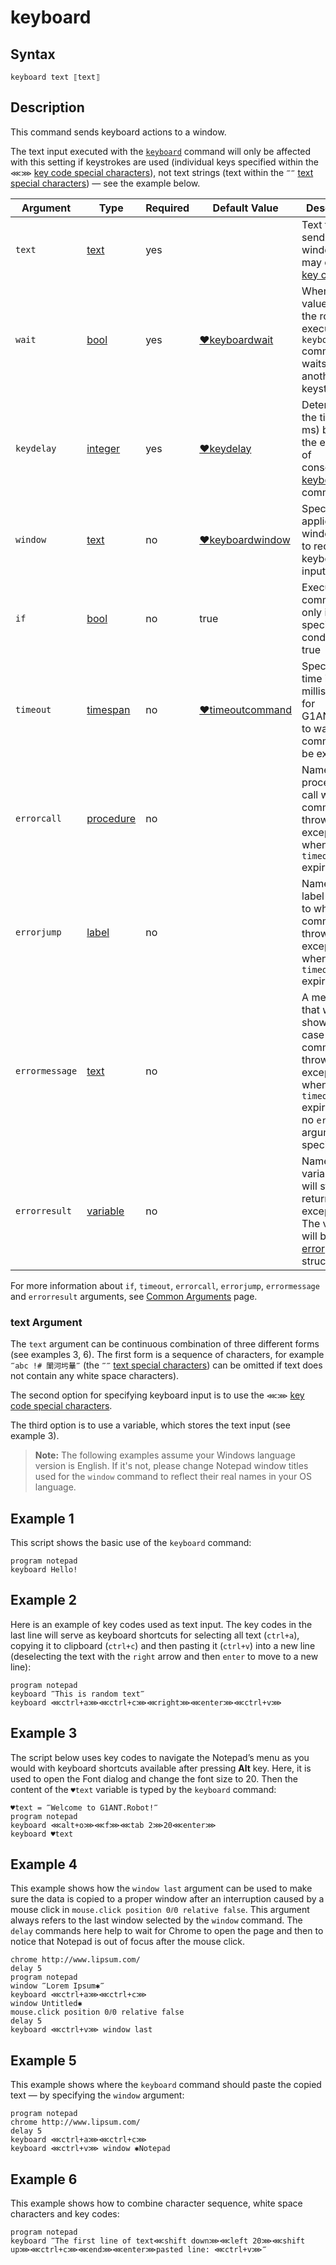 # keyboard

## Syntax

```G1ANT
keyboard text ⟦text⟧
```

## Description

This command sends keyboard actions to a window.

The text input executed with the [`keyboard`](KeyboardCommand.md) command will only be affected with this setting if keystrokes are used (individual keys specified within the `⋘⋙` [key code special characters](https://manual.g1ant.com/link/G1ANT.Manual/appendices/special-characters/key-code.md)), not text strings (text within the `‴‴` [text special characters](https://manual.g1ant.com/link/G1ANT.Manual/appendices/special-characters/text.md)) — see the example below.

| Argument | Type | Required | Default Value | Description |
| -------- | ---- | -------- | ------------- | ----------- |
|`text`| [text](https://manual.g1ant.com/link/G1ANT.Language/G1ANT.Language/Structures/TextStructure.md) | yes|  | Text to be send to a window; it may contain [key codes](https://manual.g1ant.com/link/G1ANT.Manual/appendices/special-characters/key-code.md) |
|`wait`| [bool](https://manual.g1ant.com/link/G1ANT.Language/G1ANT.Language/Structures/BooleanStructure.md) | yes | [♥keyboardwait](https://manual.g1ant.com/link/G1ANT.Language/G1ANT.Addon.Core/Variables/KeyboardWaitVariable.md) | When the value is `true`, the robot executing the `keyboard` command waits for another keystroke |
|`keydelay`| [integer](https://manual.g1ant.com/link/G1ANT.Language/G1ANT.Language/Structures/IntegerStructure.md) | yes | [♥keydelay](https://manual.g1ant.com/link/G1ANT.Language/G1ANT.Addon.Core/Variables/KeyDelayVariable.md) | Determines the time (in ms) between the execution of consecutive [keyboard](https://github.com/G1ANT-Robot/G1ANT.Manual/blob/develop/appendices/G1ANT.Language/G1ANT.Addon.Core/Commands/KeyboardCommand.md) commands |
|`window`| [text](https://manual.g1ant.com/link/G1ANT.Language/G1ANT.Language/Structures/TextStructure.md) | no | [♥keyboardwindow](https://manual.g1ant.com/link/G1ANT.Language/G1ANT.Addon.Core/Variables/KeyboardWindowVariable.md) | Specifies application window title to receive the keyboard input |
| `if`           | [bool](https://manual.g1ant.com/link/G1ANT.Language/G1ANT.Language/Structures/BooleanStructure.md) | no       | true                                                        | Executes the command only if a specified condition is true   |
| `timeout`      | [timespan](https://manual.g1ant.com/link/G1ANT.Language/G1ANT.Language/Structures/TimeSpanStructure.md) | no       | [♥timeoutcommand](https://manual.g1ant.com/link/G1ANT.Language/G1ANT.Addon.Core/Variables/TimeoutCommandVariable.md) | Specifies time in milliseconds for G1ANT.Robot to wait for the command to be executed |
| `errorcall`    | [procedure](https://manual.g1ant.com/link/G1ANT.Language/G1ANT.Language/Structures/ProcedureStructure.md) | no       |                                                             | Name of a procedure to call when the command throws an exception or when a given `timeout` expires |
| `errorjump`    | [label](https://manual.g1ant.com/link/G1ANT.Language/G1ANT.Language/Structures/LabelStructure.md) | no       |                                                             | Name of the label to jump to when the command throws an exception or when a given `timeout` expires |
| `errormessage` | [text](https://manual.g1ant.com/link/G1ANT.Language/G1ANT.Language/Structures/TextStructure.md) | no       |                                                             | A message that will be shown in case the command throws an exception or when a given `timeout` expires, and no `errorjump` argument is specified |
| `errorresult`  | [variable](https://manual.g1ant.com/link/G1ANT.Language/G1ANT.Language/Structures/VariableStructure.md) | no       |                                                             | Name of a variable that will store the returned exception. The variable will be of [error](https://manual.g1ant.com/link/G1ANT.Language/G1ANT.Language/Structures/ErrorStructure.md) structure  |

For more information about `if`, `timeout`, `errorcall`, `errorjump`, `errormessage` and `errorresult` arguments, see [Common Arguments](https://manual.g1ant.com/link/G1ANT.Manual/appendices/common-arguments.md) page.

### text Argument

The `text` argument can be continuous combination of three different forms (see examples 3, 6). The first form is a sequence of characters, for example `‴abc !# 闈河圬曅‴` (the `‴‴` [text special characters](https://manual.g1ant.com/link/G1ANT.Manual/appendices/special-characters/text.md)) can be omitted if text does not contain any white space characters).

The second option for specifying keyboard input is to use the `⋘⋙` [key code special characters](https://manual.g1ant.com/link/G1ANT.Manual/appendices/special-characters/key-code.md).

The third option is to use a variable, which stores the text input (see example 3).

>**Note:** The following examples assume your Windows language version is English. If it's not, please change Notepad window titles used for the `window` command to reflect their real names in your OS language.

## Example 1

This script shows the basic use of the `keyboard` command:

```G1ANT
program notepad
keyboard Hello!
```

## Example 2

Here is an example of key codes used as text input. The key codes in the last line will serve as keyboard shortcuts for selecting all text (`ctrl+a`), copying it to clipboard (`ctrl+c`) and then pasting it (`ctrl+v`) into a new line (deselecting the text with the `right` arrow and then `enter`  to move to a new line):

```G1ANT
program notepad
keyboard ‴This is random text‴
keyboard ⋘ctrl+a⋙⋘ctrl+c⋙⋘right⋙⋘enter⋙⋘ctrl+v⋙
```

## Example 3

The script below uses key codes to navigate the Notepad’s menu as you would with keyboard shortcuts available after pressing **Alt** key. Here, it is used to open the Font dialog and change the font size to 20. Then the content of the `♥text` variable is typed by the `keyboard` command:

```G1ANT
♥text = ‴Welcome to G1ANT.Robot!‴
program notepad
keyboard ⋘alt+o⋙⋘f⋙⋘tab 2⋙20⋘enter⋙
keyboard ♥text
```

## Example 4

This example shows how the `window last` argument can be used to make sure the data is copied to a proper window after an interruption caused by a mouse click in `mouse.click position 0⫽0 relative false`. This argument always refers to the last window selected by the `window` command. The `delay` commands here help to wait for Chrome to open the page and then to notice that Notepad is out of focus after the mouse click.

```G1ANT
chrome http://www.lipsum.com/
delay 5
program notepad
window ‴Lorem Ipsum✱‴
keyboard ⋘ctrl+a⋙⋘ctrl+c⋙
window Untitled✱
mouse.click position 0⫽0 relative false
delay 5
keyboard ⋘ctrl+v⋙ window last
```

## Example 5

This example shows where the `keyboard` command should paste the copied text — by specifying the `window` argument:

```G1ANT
program notepad
chrome http://www.lipsum.com/
delay 5
keyboard ⋘ctrl+a⋙⋘ctrl+c⋙
keyboard ⋘ctrl+v⋙ window ✱Notepad
```

## Example 6

This example shows how to combine character sequence, white space characters and key codes:

```G1ANT
program notepad
keyboard ‴The first line of text⋘shift down⋙⋘left 20⋙⋘shift up⋙⋘ctrl+c⋙⋘end⋙⋘enter⋙pasted line: ⋘ctrl+v⋙‴
```
